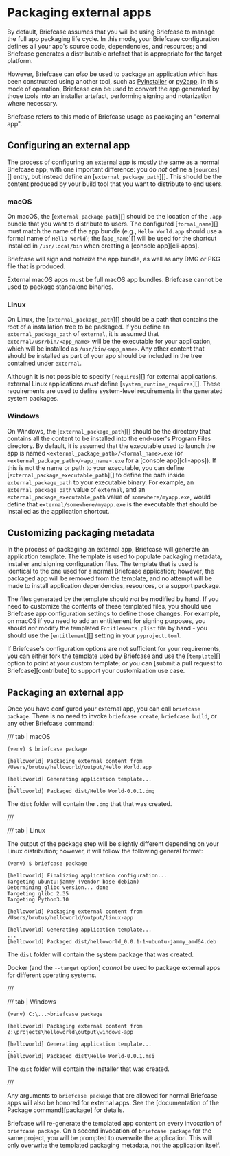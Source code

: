 # Packaging external apps

By default, Briefcase assumes that you will be using Briefcase to manage the full app packaging life cycle. In this mode, your Briefcase configuration defines all your app's source code, dependencies, and resources; and Briefcase generates a distributable artefact that is appropriate for the target platform.

However, Briefcase can *also* be used to package an application which has been constructed using another tool, such as [PyInstaller](https://pyinstaller.org/) or [py2app](https://py2app.readthedocs.io/en/latest/). In this mode of operation, Briefcase can be used to convert the app generated by those tools into an installer artefact, performing signing and notarization where necessary.

Briefcase refers to this mode of Briefcase usage as packaging an "external app".

## Configuring an external app

The process of configuring an external app is mostly the same as a normal Briefcase app, with one important difference: you do *not* define a [`sources`][] entry, but instead define an [`external_package_path`][]. This should be the content produced by your build tool that you want to distribute to end users.

### macOS

On macOS, the [`external_package_path`][] should be the location of the `.app` bundle that you want to distribute to users. The configured [`formal_name`][] must match the name of the app bundle (e.g., `Hello World.app` should use a formal name of `Hello World`); the [`app_name`][] will be used for the shortcut installed in `/usr/local/bin` when creating a [console app][cli-apps].

Briefcase will sign and notarize the app bundle, as well as any DMG or PKG file that is produced.

External macOS apps must be full macOS app bundles. Briefcase cannot be used to package standalone binaries.

### Linux

On Linux, the [`external_package_path`][] should be a path that contains the root of a installation tree to be packaged. If you define an `external_package_path` of `external`, it is assumed that `external/usr/bin/<app_name>` will be the executable for your application, which will be installed as `/usr/bin/<app_name>`. Any other content that should be installed as part of your app should be included in the tree contained under `external`.

Although it is not possible to specify [`requires`][] for external applications, external Linux applications *must* define [`system_runtime_requires`][]. These requirements are used to define system-level requirements in the generated system packages.

### Windows

On Windows, the [`external_package_path`][] should be the directory that contains all the content to be installed into the end-user's Program Files directory. By default, it is assumed that the executable used to launch the app is named `<external_package_path>/<formal_name>.exe` (or `<external_package_path>/<app_name>.exe` for a [console app][cli-apps]). If this is not the name or path to your executable, you can define [`external_package_executable_path`][] to define the path inside `external_package_path` to your executable binary. For example, an `external_package_path` value of `external`, and an `external_package_executable_path` value of `somewhere/myapp.exe`, would define that `external/somewhere/myapp.exe` is the executable that should be installed as the application shortcut.

## Customizing packaging metadata

In the process of packaging an external app, Briefcase will generate an application template. The template is used to populate packaging metadata, installer and signing configuration files. The template that is used is identical to the one used for a normal Briefcase application; however, the packaged app will be removed from the template, and no attempt will be made to install application dependencies, resources, or a support package.

The files generated by the template should *not* be modified by hand. If you need to customize the contents of these templated files, you should use Briefcase app configuration settings to define those changes. For example, on macOS if you need to add an entitlement for signing purposes, you should *not* modify the templated `Entitlements.plist` file by hand - you should use the [`entitlement`][] setting in your `pyproject.toml`.

If Briefcase's configuration options are not sufficient for your requirements, you can either fork the template used by Briefcase and use the [`template`][] option to point at your custom template; or you can [submit a pull request to Briefcase][contribute] to support your customization use case.

## Packaging an external app

Once you have configured your external app, you can call `briefcase package`. There is no need to invoke `briefcase create`, `briefcase build`, or any other Briefcase command:

/// tab | macOS

```console
(venv) $ briefcase package

[helloworld] Packaging external content from /Users/brutus/helloworld/output/Hello World.app

[helloworld] Generating application template...
...
[helloworld] Packaged dist/Hello World-0.0.1.dmg
```

The `dist` folder will contain the `.dmg` that that was created.

///

/// tab | Linux

The output of the package step will be slightly different depending on your Linux distribution; however, it will follow the following general format:

```console
(venv) $ briefcase package

[helloworld] Finalizing application configuration...
Targeting ubuntu:jammy (Vendor base debian)
Determining glibc version... done
Targeting glibc 2.35
Targeting Python3.10

[helloworld] Packaging external content from /Users/brutus/helloworld/output/linux-app

[helloworld] Generating application template...
...
[helloworld] Packaged dist/helloworld_0.0.1-1~ubuntu-jammy_amd64.deb
```

The `dist` folder will contain the system package that was created.

Docker (and the `--target` option) *cannot* be used to package external apps for different operating systems.

///

/// tab | Windows

```doscon
(venv) C:\...>briefcase package

[helloworld] Packaging external content from Z:\projects\helloworld\output\windows-app

[helloworld] Generating application template...
...
[helloworld] Packaged dist\Hello_World-0.0.1.msi
```

The `dist` folder will contain the installer that was created.

///

Any arguments to `briefcase package` that are allowed for normal Briefcase apps will also be honored for external apps. See the [documentation of the Package command][package] for details.

Briefcase will re-generate the templated app content on every invocation of `briefcase package`. On a second invocation of `briefcase package` for the same project, you will be prompted to overwrite the application. This will only overwrite the templated packaging metadata, not the application itself.

